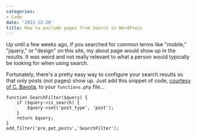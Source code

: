```yaml
---
categories:
- Code
date: '2012-12-28'
title: How to exclude pages from Search in WordPress
---
```


Up until a few weeks ago, if you searched for common terms like "mobile," "jquery," or "design" on this site, my about page would show up in the results. It was weird and not really relevant to what a person would typically be looking for when using search.

Fortunately, there's a pretty easy way to configure your search results so that only posts (not pages) show up. Just add this snippet of code, <a href="http://bavotasan.com/2010/excluding-pages-from-wordpress-search/">courtesy of C. Bavota</a>, to your <code>functions.php</code> file...

<pre><code class="language-php">function SearchFilter($query) {
    if ($query-&gt;is_search) {
        $query-&gt;set('post_type', 'post');
    }
    return $query;
}
add_filter('pre_get_posts','SearchFilter');</code></pre>